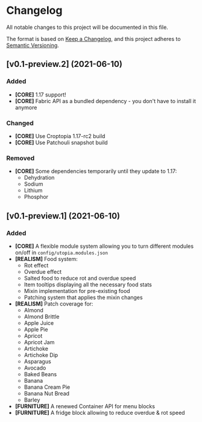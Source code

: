 # Changelog
All notable changes to this project will be documented in this file.

The format is based on [Keep a Changelog](https://keepachangelog.com/en/1.0.0/),
and this project adheres to [Semantic Versioning](https://semver.org/spec/v2.0.0.html).

## [v0.1-preview.2] (2021-06-10)

### Added

- **[CORE]** 1.17 support!
- **[CORE]** Fabric API as a bundled dependency - you don't have to install it anymore

### Changed

- **[CORE]** Use Croptopia 1.17-rc2 build
- **[CORE]** Use Patchouli snapshot build

### Removed

- **[CORE]** Some dependencies temporarily until they update to 1.17:
  - Dehydration
  - Sodium
  - Lithium
  - Phosphor

## [v0.1-preview.1] (2021-06-10)

### Added

- **[CORE]** A flexible module system allowing you to turn different modules on/off in ```config/utopia.modules.json```
- **[REALISM]** Food system:
    - Rot effect
    - Overdue effect
    - Salted food to reduce rot and overdue speed
    - Item tooltips displaying all the necessary food stats
    - Mixin implementation for pre-existing food
    - Patching system that applies the mixin changes
- **[REALISM]** Patch coverage for:
    - Almond
    - Almond Brittle
    - Apple Juice
    - Apple Pie
    - Apricot
    - Apricot Jam
    - Artichoke
    - Artichoke Dip
    - Asparagus
    - Avocado
    - Baked Beans
    - Banana
    - Banana Cream Pie
    - Banana Nut Bread
    - Barley
- **[FURNITURE]** A renewed Container API for menu blocks
- **[FURNITURE]** A fridge block allowing to reduce overdue & rot speed